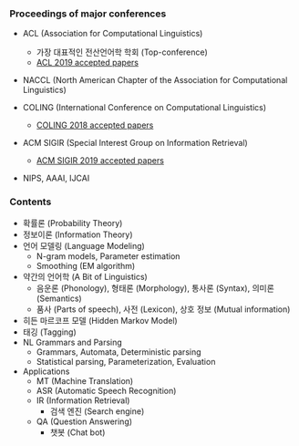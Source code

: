 ### Proceedings of major conferences

* ACL (Association for Computational Linguistics)
    * 가장 대표적인 전산언어학 학회 (Top-conference)
    * [ACL 2019 accepted papers](http://www.acl2019.org/EN/program/papers.xhtml)

* NACCL (North American Chapter of the Association for Computational Linguistics)

* COLING (International Conference on Computational Linguistics)
    * [COLING 2018 accepted papers](https://coling2018.org/index.html%3Fp=1556.html)

* ACM SIGIR (Special Interest Group on Information Retrieval)
    * [ACM SIGIR 2019 accepted papers](https://sigir.org/sigir2019/program/accepted/)

* NIPS, AAAI, IJCAI

### Contents

* 확률론 (Probability Theory)
* 정보이론 (Information Theory)
* 언어 모델링 (Language Modeling)
    * N-gram models, Parameter estimation
    * Smoothing (EM algorithm)
* 약간의 언어학 (A Bit of Linguistics)
    * 음운론 (Phonology), 형태론 (Morphology), 통사론 (Syntax), 의미론 (Semantics)
    * 품사 (Parts of speech), 사전 (Lexicon), 상호 정보 (Mutual information)
* 히든 마르코프 모델 (Hidden Markov Model)
* 태깅 (Tagging)
* NL Grammars and Parsing
    * Grammars, Automata, Deterministic parsing
    * Statistical parsing, Parameterization, Evaluation
* Applications
    * MT (Machine Translation)
    * ASR (Automatic Speech Recognition)
    * IR (Information Retrieval)
        * 검색 엔진 (Search engine) 
    * QA (Question Answering)
        * 챗봇 (Chat bot)
